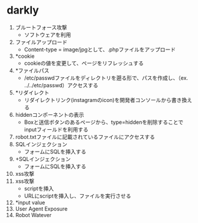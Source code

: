 # darkly
1. ブルートフォース攻撃
    - ソフトウェアを利用
2. ファイルアップロード
    - Content-type = image/jpgとして、.phpファイルをアップロード
3. *cookie
    - cookieの値を変更して、ページをリフレッシュする
4. *ファイルパス
    - /etc/passwdファイルをディレクトリを遡る形で、パスを作成し、（ex. ../../etc/passwd）アクセスする
5. *リダイレクト
    - リダイレクトリンク(instagramのicon)を開発者コンソールから書き換える
6. hiddenコンポーネントの表示
    - Boxと送信ボタンのあるページから、type=hiddenを削除することでinputフィールドを利用する
7. robot.txtファイルに記載されているファイルにアクセスする
8. SQLインジェクション
    - フォームにSQLを挿入する
9. +SQLインジェクション
    - フォームにSQLを挿入する
10. xss攻撃
11. xss攻撃
    - scriptを挿入
    - URLにscriptを挿入し、ファイルを実行させる
12. *input value
13. User Agent Exposure
14. Robot Watever

